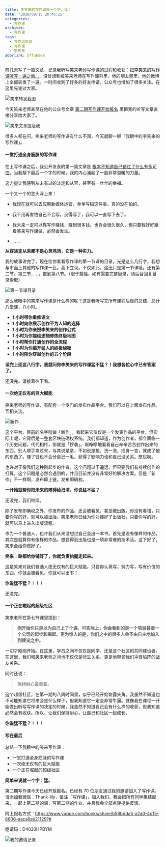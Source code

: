 ```yaml
---
title: 李笑来的写作课就一个字，猛！
date: '2020/09/15 20:46:25'
categories:
  - 写作课
archives:
  - 写作课
tags:
  - 写作训练营
  - 写作课
  - 李笑来
abbrlink: b7fabde8
---
```


前几天写了一篇文章，记录我听写笑来老师写作课的过程和收获：[把李笑来的写作课听写一遍之后...](https://mp.weixin.qq.com/s/dhx_ba2dq_V_lZyWeyu-yg)，没曾想到被笑来老师在写作课群里，他的朋友圈里，他的微博上全部转发了一遍。一时间收到了好多的好友申请，公众号也增加了很多关注。在这里先谢过大家。

![笑来转发截图](https://i.loli.net/2021/01/26/WnxdKzRa3L8e2JU.jpg)

今天笑来老师甚至在他的公众号文章 [第二期写作课开始报名](https://mp.weixin.qq.com/s/MKlv-tAu1RjMVSdHDTucdw) 里把我的听写文章直接分享给大家了。

![笑来文章提及我](https://i.loli.net/2021/01/26/CNvMfyomOIJ2Yha.png)

很多人都在问，笑来老师的写作课有什么不同，今天就聊一聊「我眼中的李笑来的写作课」。

#### 一堂打通全身筋脉的写作课

在上写作课之后，我公开发表的第一篇文章是 [根本不知道自己错过了什么有多可怕](https://mp.weixin.qq.com/s/6YKYvAkILKAcakKtL8nMNw)。当我敲下最后一个字的时候，我的内心涌起了一股非常温暖的力量。

这力量让我感到从未有过的淡定和从容，甚至有一丝丝的幸福。

一个又一个的念头浮上来：

- 我现在就可以去应聘新媒体运营，单单写稿这件事，真的没在怕的。

- 我不用再害怕自己不会写，没得写了，我可以一直写下去了。

- 我未来一定可以靠写作赚钱，赚到很多钱，也许会很久很久，但只要我好好跟着笑来写作课做，必然会发生。

- ......

**从容淡定从来都不是心灵鸡汤，它是一种实力。**

我的故事讲完了，现在给你看看写作课的第一节课的目录，光是这么几行字，我想与市面上其他的写作课一比，高下立现。不仅如此，这还只是第一节课哦，还有第二节，第三节......，直到第八节。（限于篇幅，如有需要完整目录，请后台回复目录索取）

![第一节课目录](https://i.loli.net/2021/01/27/lrzWxaXFuhZAq2k.jpg)

那么我眼中的笑来写作课是什么样的呢？这是我听写完所有课程后做的总结，总计八堂课，八小时。

- **1 小时带你重修语文**
- **1 小时向你展示创作不为人知的选择**
- **1 小时为你亲授李笑来的创作公式**
- **1 小时为你描绘逻辑修炼终极地图**
- **1 小时帮你打通创作的全流程**
- **1 小时为你揭开猛人的终极秘密**
- **1 小时陪你穿越创作的五个阶段**

**读完上面这八行字，我就问你李笑来的写作课猛不猛？！我想各位心中已有答案了。**

还没完。请接着往下看。

#### 一次绝无仅有的巨大赋能

笑来老师的写作课，有配套一个专门的发布作品平台。我们可以在上面发布作品，互相交流。

![新作](https://i.loli.net/2021/01/27/vW7DRHhdCEQsYBz.jpg)

这个平台，目前的名字叫做「新作」，看起来它仅仅是一个发表作品的平台，但实际上呢，它背后是一整套区块链确权系统。我们都知道，作为创作者，都会面临一个历史问题，代代相传，那就是「抄袭」。眼睁睁地看着自己辛辛苦苦创作出来的东西，别人顺手拿过来，与其说是拿，不如说是抢，洗一洗，摇身一变，就成了他的东西了。赚了钱也不会分自己一毛，获得了影响力也和自己没关系。憋屈啊。

也许对于像我们这种刚起步的作者，这个问题过于遥远。但只要我们有持续创作的打算，这个问题是必然会遇到的，并且目前并没有非常好的解决方案。但是「新作」不一样啊，发布即上链，发布即确权。

**一开始就帮你把未来的障碍给扫清，你说猛不猛？**

还没完，我们继续。

除了发布即确权之外，你发布的作品，还会被看见，甚至被出版。你没有看错，只要你写的好，就可以被出版。笑来老师已经为你对接好了出版社，只要你写的好，就可以马上进入出版流程。

作为一个普通人，也许我们从来没想过自己会出一本书。首先是没有像样的作品，其次是就算你有像样的作品，想要得到出版也是一项非常难的技术活。这下好了，笑来全给你做好了。

**笑来：路都给你铺好了，你就负责抬腿走起来。**

这是笑来对我们普通人绝无仅有的巨大赋能。只要你认真写，努力写，写有价值的东西，你就会被看见，你就可以出书！

**你说猛不猛？！！！**

还没完。

#### 一个正在崛起的超级社区

笑来老师在第七节课里提到：

> **刚开始你只是以为自己上了个课，可实际上，你会看到的是一个项目甚至一个公司的起步和崛起。更为惊人的是，你们之中的很多人会不由自主地加入到建设之中。**

一切才刚刚开始。在这里，学员之间不仅仅是同学，还是这个社区的共同建设者。在这里，我们和笑来老师之间也不仅仅是师生关系，更是他带领我们冲锋陷阵的战友关系。

同时还说：

> 保持耐心最重要。

这个超级社区，在第一期的八周时间里，似乎已经开始崭露头角。我虽然不知道也不可能知道它将来会是什么样子，但我知道它一定会非常牛逼。就像我在课程一开始做出听写写作课的决定的时候，我虽然不知道自己会有什么样的收获，但我知道必然会有收获。所以，让我们保持耐心，让自己和社区一起成长。

**你说猛不猛？！！！**

#### 写在最后

总结一下我眼中的笑来写作课：

- 一堂打通全身筋脉的写作课
- 一次绝无仅有的巨大赋能
- 一个正在崛起的超级社区

**简单来说就一个字：猛。**

第二期写作课今天已经开放报名。已经有 70 位朋友通过我的邀请加入了写作课。请添加我微信：Thank-lily，备注「写作课」，加入我们，我会把所有同学集结起来，一起上第二期的课，写第二期的作业，并且我会全部点评提供反馈。

附上报名方式：https://www.yuque.com/books/share/b56bdda5-a2a0-4d15-8606-aaca6ae21129?# 

邀请码：D4020HPBYM

![我的邀请记录](https://i.loli.net/2021/01/27/zEXl9GwIuWA3qpn.jpg)